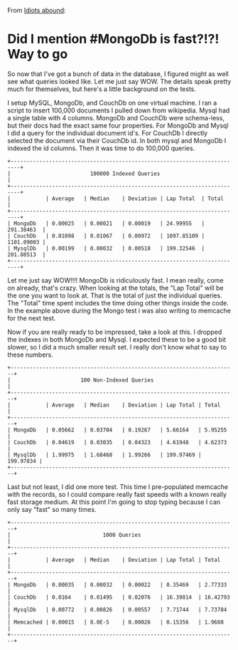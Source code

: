 From [Idiots abound](http://www.idiotsabound.com/did-i-mention-mongodb-is-fast-way-to-go-mongo):

# Did I mention #MongoDb is fast?!?! Way to go

So now that I've got a bunch of data in the database, I figured might as well see what queries looked like.  Let me just say WOW.  The details speak pretty much for themselves, but here's a little background on the tests.

I setup MySQL, MongoDb, and CouchDb on one virtual machine.  I ran a script to insert 100,000 documents I pulled down from wikipedia.  Mysql had a single table with 4 columns. MongoDb and CouchDb were schema-less, but their docs had the exact same four properties.  For MongoDb and Mysql I did a query for the individual document id's. For CouchDb I directly selected the document via their CouchDb id.  In both mysql and MongoDb I indexed the id columns.   Then it was time to do 100,000 queries.

    +-------------------------------------------------------------------------+
    |                         100000 Indexed Queries                          |
    +-------------------------------------------------------------------------+
    |           | Average   | Median    | Deviation | Lap Total  | Total      |
    +-------------------------------------------------------------------------+
    | MongoDb   | 0.00025   | 0.00021   | 0.00019   | 24.99955   | 291.38463  |
    | CouchDb   | 0.01098   | 0.01067   | 0.00972   | 1097.85109 | 1101.09003 |
    | MysqlDb   | 0.00199   | 0.00032   | 0.00518   | 199.32546  | 201.88513  |
    +-------------------------------------------------------------------------+

Let me just say WOW!!!!  MongoDb is ridiculously fast.  I mean really, come on already, that's crazy.  When looking at the totals, the "Lap Total"  will be the one you want to look at.  That is the total of just the individual queries.  The "Total" time spent includes the time doing other things inside the code. In the example above during the Mongo test i was also writing to memcache for the next test.

Now if you are really ready to be impressed, take a look at this.  I dropped the indexes in both MongoDb and Mysql.  I expected these to be a good bit slower, so I did a much smaller result set.  I really don't know what to say to these numbers.

    +-----------------------------------------------------------------------+
    |                      100 Non-Indexed Queries                          |
    +-----------------------------------------------------------------------+
    |           | Average   | Median    | Deviation | Lap Total | Total     |
    +-----------------------------------------------------------------------+
    | MongoDb   | 0.05662   | 0.03704   | 0.19267   | 5.66164   | 5.95255   |
    | CouchDb   | 0.04619   | 0.03035   | 0.04323   | 4.61948   | 4.62373   |
    | MysqlDb   | 1.99975   | 1.68468   | 1.99266   | 199.97469 | 199.97834 |
    +-----------------------------------------------------------------------+

Last but not least, I did one more test.  This time I pre-populated memcache with the records, so I could compare really fast speeds with a known really fast storage medium.  At this point I'm going to stop typing because I can only say "fast" so many times.

    +-----------------------------------------------------------------------+
    |                             1000 Queries                              |
    +-----------------------------------------------------------------------+
    |           | Average   | Median    | Deviation | Lap Total | Total     |
    +-----------------------------------------------------------------------+
    | MongoDb   | 0.00035   | 0.00032   | 0.00022   | 0.35469   | 2.77333   |
    | CouchDb   | 0.0164    | 0.01495   | 0.02076   | 16.39814  | 16.42793  |
    | MysqlDb   | 0.00772   | 0.00826   | 0.00557   | 7.71744   | 7.73784   |
    | Memcached | 0.00015   | 8.0E-5    | 0.00026   | 0.15356   | 1.9688    |
    +-----------------------------------------------------------------------+

